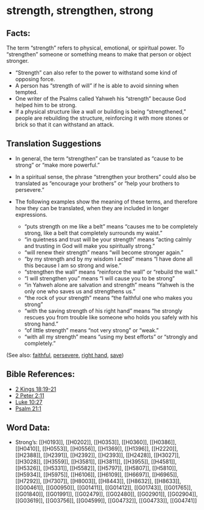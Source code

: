 # strength, strengthen, strong

## Facts:

The term “strength” refers to physical, emotional, or spiritual power. To “strengthen” someone or something means to make that person or object stronger.

* “Strength” can also refer to the power to withstand some kind of opposing force.
* A person has “strength of will” if he is able to avoid sinning when tempted.
* One writer of the Psalms called Yahweh his “strength” because God helped him to be strong.
* If a physical structure like a wall or building is being “strengthened,” people are rebuilding the structure, reinforcing it with more stones or brick so that it can withstand an attack.

## Translation Suggestions

* In general, the term “strengthen” can be translated as “cause to be strong” or “make more powerful.”
* In a spiritual sense, the phrase “strengthen your brothers” could also be translated as “encourage your brothers” or “help your brothers to persevere.”
* The following examples show the meaning of these terms, and therefore how they can be translated, when they are included in longer expressions.

    * “puts strength on me like a belt” means “causes me to be completely strong, like a belt that completely surrounds my waist.”
    * “in quietness and trust will be your strength” means “acting calmly and trusting in God will make you spiritually strong.”
    * “will renew their strength” means “will become stronger again.”
    * “by my strength and by my wisdom I acted” means “I have done all this because I am so strong and wise.”
    * “strengthen the wall” means “reinforce the wall” or “rebuild the wall.”
    * “I will strengthen you” means “I will cause you to be strong”
    * “in Yahweh alone are salvation and strength” means “Yahweh is the only one who saves us and strengthens us.”
    * “the rock of your strength” means “the faithful one who makes you strong”
    * “with the saving strength of his right hand” means “he strongly rescues you from trouble like someone who holds you safely with his strong hand.”
    * “of little strength” means “not very strong” or “weak.”
    * “with all my strength” means “using my best efforts” or “strongly and completely.”

(See also: [faithful](../kt/faithful.md), [persevere](../other/perseverance.md), [right hand](../kt/righthand.md), [save](../kt/save.md))

## Bible References:

* [2 Kings 18:19-21](rc://en/tn/help/2ki/18/19)
* [2 Peter 2:11](rc://en/tn/help/2pe/02/11)
* [Luke 10:27](rc://en/tn/help/luk/10/27)
* [Psalm 21:1](rc://en/tn/help/psa/021/01)

## Word Data:

* Strong’s: [[H0193]], [[H0202]], [[H0353]], [[H0360]], [[H0386]], [[H0410]], [[H0553]], [[H0556]], [[H1369]], [[H1396]], [[H2220]], [[H2388]], [[H2391]], [[H2392]], [[H2393]], [[H2428]], [[H3027]], [[H3028]], [[H3559]], [[H3581]], [[H3811]], [[H3955]], [[H4581]], [[H5326]], [[H5331]], [[H5582]], [[H5797]], [[H5807]], [[H5810]], [[H5934]], [[H5975]], [[H6106]], [[H6109]], [[H6697]], [[H6965]], [[H7292]], [[H7307]], [[H8003]], [[H8443]], [[H8632]], [[H8633]], [[G00461]], [[G00950]], [[G01411]], [[G01412]], [[G01743]], [[G01765]], [[G01840]], [[G01991]], [[G02479]], [[G02480]], [[G02901]], [[G02904]], [[G03619]], [[G03756]], [[G04599]], [[G04732]], [[G04733]], [[G04741]]
